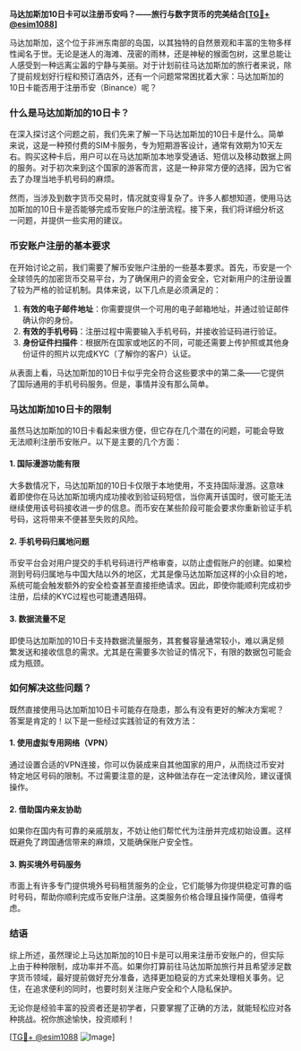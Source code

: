 **马达加斯加10日卡可以注册币安吗？——旅行与数字货币的完美结合[[TG💪+ @esim1088](https://t.me/s/esim1088)]**

马达加斯加，这个位于非洲东南部的岛国，以其独特的自然景观和丰富的生物多样性闻名于世。无论是迷人的海滩、茂密的雨林，还是神秘的猴面包树，这里总能让人感受到一种远离尘嚣的宁静与美丽。对于计划前往马达加斯加的旅行者来说，除了提前规划好行程和预订酒店外，还有一个问题常常困扰着大家：马达加斯加的10日卡能否用于注册币安（Binance）呢？

### 什么是马达加斯加的10日卡？

在深入探讨这个问题之前，我们先来了解一下马达加斯加的10日卡是什么。简单来说，这是一种预付费的SIM卡服务，专为短期游客设计，通常有效期为10天左右。购买这种卡后，用户可以在马达加斯加本地享受通话、短信以及移动数据上网的服务。对于初次来到这个国家的游客而言，这是一种非常方便的选择，因为它省去了办理当地手机号码的麻烦。

然而，当涉及到数字货币交易时，情况就变得复杂了。许多人都想知道，使用马达加斯加的10日卡是否能够完成币安账户的注册流程。接下来，我们将详细分析这一问题，并提供一些实用的建议。

### 币安账户注册的基本要求

在开始讨论之前，我们需要了解币安账户注册的一些基本要求。首先，币安是一个全球领先的加密货币交易平台，为了确保用户的资金安全，它对新用户的注册设置了较为严格的验证机制。具体来说，以下几点是必须满足的：

1. **有效的电子邮件地址**：你需要提供一个可用的电子邮箱地址，并通过验证邮件确认你的身份。
2. **有效的手机号码**：注册过程中需要输入手机号码，并接收验证码进行验证。
3. **身份证件扫描件**：根据所在国家或地区的不同，可能还需要上传护照或其他身份证件的照片以完成KYC（了解你的客户）认证。

从表面上看，马达加斯加的10日卡似乎完全符合这些要求中的第二条——它提供了国际通用的手机号码服务。但是，事情并没有那么简单。

### 马达加斯加10日卡的限制

虽然马达加斯加的10日卡看起来很方便，但它存在几个潜在的问题，可能会导致无法顺利注册币安账户。以下是主要的几个方面：

#### 1. 国际漫游功能有限
大多数情况下，马达加斯加的10日卡仅限于本地使用，不支持国际漫游。这意味着即使你在马达加斯加境内成功接收到验证码短信，当你离开该国时，很可能无法继续使用该号码接收进一步的信息。而币安在某些阶段可能会要求你重新验证手机号码，这将带来不便甚至失败的风险。

#### 2. 手机号码归属地问题
币安平台会对用户提交的手机号码进行严格审查，以防止虚假账户的创建。如果检测到号码归属地与中国大陆以外的地区，尤其是像马达加斯加这样的小众目的地，系统可能会触发额外的安全检查甚至直接拒绝请求。因此，即使你能顺利完成初步注册，后续的KYC过程也可能遭遇阻碍。

#### 3. 数据流量不足
即使马达加斯加的10日卡支持数据流量服务，其套餐容量通常较小，难以满足频繁发送和接收信息的需求。尤其是在需要多次验证的情况下，有限的数据包可能会成为瓶颈。

### 如何解决这些问题？

既然直接使用马达加斯加10日卡可能存在隐患，那么有没有更好的解决方案呢？答案是肯定的！以下是一些经过实践验证的有效方法：

#### 1. 使用虚拟专用网络（VPN）
通过设置合适的VPN连接，你可以伪装成来自其他国家的用户，从而绕过币安对特定地区号码的限制。不过需要注意的是，这种做法存在一定法律风险，建议谨慎操作。

#### 2. 借助国内亲友协助
如果你在国内有可靠的亲戚朋友，不妨让他们帮忙代为注册并完成初始设置。这样既避免了跨国通信带来的麻烦，又能确保账户安全性。

#### 3. 购买境外号码服务
市面上有许多专门提供境外号码租赁服务的企业，它们能够为你提供稳定可靠的临时号码，帮助你顺利完成币安账户注册。这类服务价格合理且操作简便，值得考虑。

### 结语

综上所述，虽然理论上马达加斯加的10日卡是可以用来注册币安账户的，但实际上由于种种限制，成功率并不高。如果你打算前往马达加斯加旅行并且希望涉足数字货币领域，最好提前做好充分准备，选择更加稳妥的方式来处理相关事务。记住，在追求便利的同时，也要时刻关注账户安全和个人隐私保护。

无论你是经验丰富的投资者还是初学者，只要掌握了正确的方法，就能轻松应对各种挑战。祝你旅途愉快，投资顺利！

[[TG💪+ @esim1088](https://t.me/s/esim1088) ![Image](https://i.postimg.cc/4NQfJmqS/Snipaste-2025-05-13-00-14-12.png)]